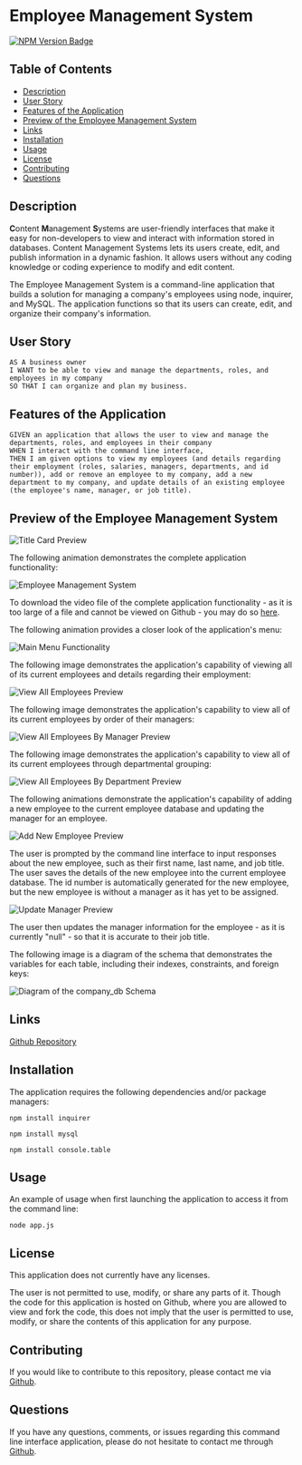 # Employee Management System

[![NPM Version Badge](https://badge.fury.io/js/%40angular%2Fcore.svg)](https://badge.fury.io/js/%40angular%2Fcore)

## Table of Contents
*  [Description](#description)
*  [User Story](#user-story)
*  [Features of the Application](#features-of-the-application)
*  [Preview of the Employee Management System](#preview-of-the-employee-management-system)
*  [Links](#links)
*  [Installation](#installation)
*  [Usage](#usage)
*  [License](#license)
*  [Contributing](#contributing)
*  [Questions](#questions)

## Description

**C**ontent **M**anagement **S**ystems are user-friendly interfaces that make it easy for non-developers to view and interact with information stored in databases. Content Management Systems lets its users create, edit, and publish information in a dynamic fashion. It allows users without any coding knowledge or coding experience to modify and edit content.

The Employee Management System is a command-line application that builds a solution for managing a company's employees using node, inquirer, and MySQL. The application functions so that its users can create, edit, and organize their company's information.

## User Story
~~~
AS A business owner  
I WANT to be able to view and manage the departments, roles, and employees in my company  
SO THAT I can organize and plan my business.  
~~~

## Features of the Application
~~~
GIVEN an application that allows the user to view and manage the departments, roles, and employees in their company  
WHEN I interact with the command line interface,
THEN I am given options to view my employees (and details regarding their employment (roles, salaries, managers, departments, and id number)), add or remove an employee to my company, add a new department to my company, and update details of an existing employee (the employee's name, manager, or job title).  
~~~

## Preview of the Employee Management System

![Title Card Preview](assets/images/titleCardPreview.png)

The following animation demonstrates the complete application functionality:

![Employee Management System](https://github.com/rh9891/EmployeeManagementSystem/blob/master/assets/images/applicationFunctionalityPreview.gif)

To download the video file of the complete application functionality - as it is too large of a file and cannot be viewed on Github - you may do so [here](https://github.com/rh9891/EmployeeManagementSystem/blob/master/assets/images/applicationFunctionalityPreview.mp4).

The following animation provides a closer look of the application's menu:

![Main Menu Functionality](https://github.com/rh9891/EmployeeManagementSystem/blob/master/assets/images/mainMenuFunctionality.gif)

The following image demonstrates the application's capability of viewing all of its current employees and details regarding their employment:

![View All Employees Preview](assets/images/viewAllEmployeesPreview.png)

The following image demonstrates the application's capability to view all of its current employees by order of their managers:

![View All Employees By Manager Preview](assets/images/viewEmployeesByManagerPreview.png)

The following image demonstrates the application's capability to view all of its current employees through departmental grouping:

![View All Employees By Department Preview](assets/images/viewAllByDeptPreview.png)

The following animations demonstrate the application's capability of adding a new employee to the current employee database and updating the manager for an employee. 

![Add New Employee Preview](https://github.com/rh9891/EmployeeManagementSystem/blob/master/assets/images/addEmployeeFunctionality.gif)

The user is prompted by the command line interface to input responses about the new employee, such as their first name, last name, and job title. The user saves the details of the new employee into the current employee database. The id number is automatically generated for the new employee, but the new employee is without a manager as it has yet to be assigned.

![Update Manager Preview](https://github.com/rh9891/EmployeeManagementSystem/blob/master/assets/images/updateManagerFunctionality.gif)

The user then updates the manager information for the employee - as it is currently "null" - so that it is accurate to their job title.

The following image is a diagram of the schema that demonstrates the variables for each table, including their indexes, constraints, and foreign keys:

![Diagram of the company_db Schema](assets/images/diagramOfSchemaPreview.png)

## Links

[Github Repository](https://github.com/rh9891/EmployeeManagementSystem)

## Installation

The application requires the following dependencies and/or package managers:
~~~
npm install inquirer
~~~

~~~
npm install mysql
~~~

~~~
npm install console.table
~~~

## Usage

An example of usage when first launching the application to access it from the command line:
~~~
node app.js
~~~

## License

This application does not currently have any licenses.

The user is not permitted to use, modify, or share any parts of it. Though the code for this application is hosted on Github, where you are allowed to view and fork the code, this does not imply that the user is permitted to use, modify, or share the contents of this application for any purpose.

## Contributing

If you would like to contribute to this repository, please contact me via [Github](https://github.com/rh9891).

## Questions

If you have any questions, comments, or issues regarding this command line interface application, please do not hesitate to contact me through [Github](https://github.com/rh9891).
